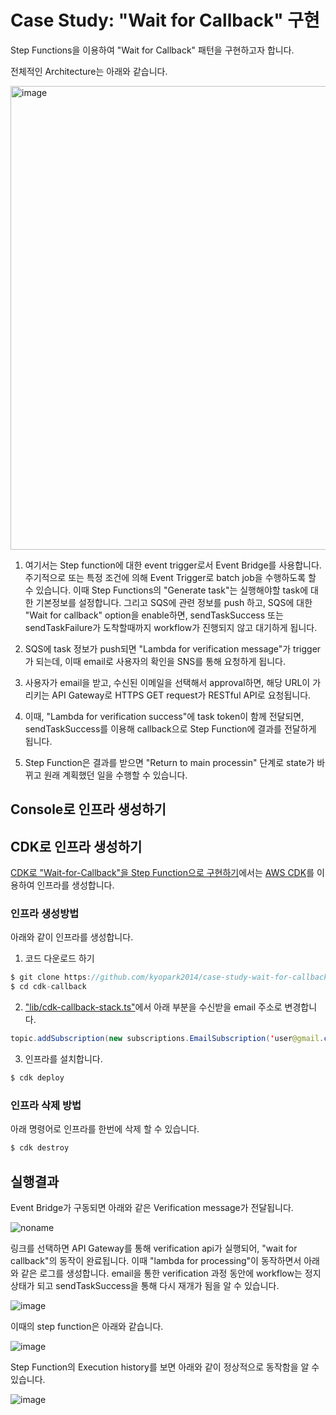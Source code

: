 # Case Study: "Wait for Callback" 구현

Step Functions을 이용하여 "Wait for Callback" 패턴을 구현하고자 합니다. 

전체적인 Architecture는 아래와 같습니다. 

<img width="742" alt="image" src="https://user-images.githubusercontent.com/52392004/175043966-6bda055d-8b18-4487-9aa3-02e76b5fa384.png">

1) 여기서는 Step function에 대한 event trigger로서 Event Bridge를 사용합니다. 주기적으로 또는 특정 조건에 의해 Event Trigger로 batch job을 수행하도록 할 수 있습니다. 이때 Step Functions의 "Generate task"는 실행해야할 task에 대한 기본정보를 설정합니다. 그리고 SQS에 관련 정보를 push 하고, SQS에 대한 "Wait for callback" option을 enable하면, sendTaskSuccess 또는 sendTaskFailure가 도착할때까지 workflow가 진행되지 않고 대기하게 됩니다. 

2) SQS에 task 정보가 push되면 "Lambda for verification message"가 trigger가 되는데, 이때 email로 사용자의 확인을 SNS를 통해 요청하게 됩니다.

3) 사용자가 email을 받고, 수신된 이메일을 선택해서 approval하면, 해당 URL이 가리키는 API Gateway로 HTTPS GET request가 RESTful API로 요청됩니다. 

4) 이때, "Lambda for verification success"에 task token이 함께 전달되면, sendTaskSuccess를 이용해 callback으로 Step Function에 결과를 전달하게 됩니다.

5) Step Function은 결과를 받으면 "Return to main processin" 단계로 state가 바뀌고 원래 계획했던 일을 수행할 수 있습니다. 

## Console로 인프라 생성하기 


## CDK로 인프라 생성하기 

[CDK로 "Wait-for-Callback"을 Step Function으로 구현하기](https://github.com/kyopark2014/case-study-wait-for-callback/blob/main/cdk-callback/README.md)에서는 [AWS CDK](https://github.com/kyopark2014/technical-summary/blob/main/cdk-introduction.md)를 이용하여 인프라를 생성합니다. 

### 인프라 생성방법

아래와 같이 인프라를 생성합니다. 

1) 코드 다운로드 하기 
```c
$ git clone https://github.com/kyopark2014/case-study-wait-for-callback
$ cd cdk-callback
```

2) ["lib/cdk-callback-stack.ts"](https://github.com/kyopark2014/case-study-wait-for-callback/blob/main/cdk-callback/lib/cdk-callback-stack.ts)에서 아래 부분을 수신받을 email 주소로 변경합니다.

```java
topic.addSubscription(new subscriptions.EmailSubscription('user@gmail.com'));
```

3) 인프라를 설치합니다. 
```c
$ cdk deploy
```

### 인프라 삭제 방법

아래 명령어로 인프라를 한번에 삭제 할 수 있습니다. 

```java
$ cdk destroy
```


## 실행결과

Event Bridge가 구동되면 아래와 같은 Verification message가 전달됩니다.

![noname](https://user-images.githubusercontent.com/52392004/175076020-748e8f6b-da64-410a-a086-9bc81fddb3bd.png)

링크를 선택하면 API Gateway를 통해 verification api가 실행되어, "wait for callback"의 동작이 완료됩니다. 이때 "lambda for processing"이 동작하면서 아래와 같은 로그를 생성합니다. email을 통한 verification 과정 동안에 workflow는 정지 상태가 되고 sendTaskSuccess을 통해 다시 재개가 됨을 알 수 있습니다.

![image](https://user-images.githubusercontent.com/52392004/175076687-bada5f7e-7ee3-4690-a02d-51b0f948e08d.png)

이때의 step function은 아래와 같습니다.

![image](https://user-images.githubusercontent.com/52392004/175077436-ed7387df-852e-4c42-90e3-7f5c356e2da2.png)

Step Function의 Execution history를 보면 아래와 같이 정상적으로 동작함을 알 수 있습니다.

![image](https://user-images.githubusercontent.com/52392004/175083851-0b90e096-b957-4dec-af18-874902e5d117.png)
